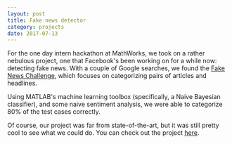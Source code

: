 ```yaml
---
layout: post
title: Fake news detector
category: projects
date: 2017-07-13
---
```


For the one day intern hackathon at MathWorks, we took on a rather nebulous project, one that Facebook's been working on for a while now: detecting fake news. With a couple of Google searches, we found the [Fake News Challenge](http://www.fakenewschallenge.org/), which focuses on categorizing pairs of articles and headlines.

Using MATLAB's machine learning toolbox (specifically, a Naive Bayesian classifier), and some naive sentiment analysis, we were able to categorize 80% of the test cases correctly.

Of course, our project was far from state-of-the-art, but it was still pretty cool to see what we could do. You can check out the project [here](https://github.com/dyang108/matlabfakenews).
